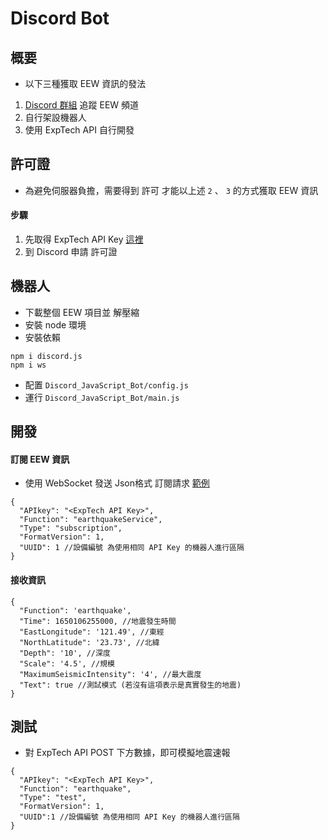 # Discord Bot

## 概要
- 以下三種獲取 EEW 資訊的發法
1. [Discord 群組](https://discord.gg/5dbHqV8ees) 追蹤 EEW 頻道
2. 自行架設機器人
3. 使用 ExpTech API 自行開發

## 許可證
- 為避免伺服器負擔，需要得到 許可 才能以上述 `2` 、 `3` 的方式獲取 EEW 資訊
#### 步驟
1. 先取得 ExpTech API Key [這裡](https://github.com/ExpTechTW/API)
2. 到 Discord 申請 許可證

## 機器人
- 下載整個 EEW 項目並 解壓縮
- 安裝 node 環境
- 安裝依賴
```console
npm i discord.js
npm i ws
```
- 配置 `Discord_JavaScript_Bot/config.js`
- 運行 `Discord_JavaScript_Bot/main.js`

## 開發
#### 訂閱 EEW 資訊
- 使用 WebSocket 發送 Json格式 訂閱請求 [範例](https://github.com/ExpTechTW/EEW/blob/%E4%B8%BB%E8%A6%81%E7%9A%84-(main)/Discord_JavaScript_Bot/main.js#:~:text=%23region%20%E8%A8%82%E9%96%B1%E5%9C%B0%E9%9C%87%E9%80%9F%E5%A0%B1%20EEW%20(%E9%9C%80%E8%A6%81%E9%96%8B%E9%80%9A))
```json5
{
  "APIkey": "<ExpTech API Key>",
  "Function": "earthquakeService",
  "Type": "subscription",
  "FormatVersion": 1,
  "UUID": 1 //設備編號 為使用相同 API Key 的機器人進行區隔
}
```
#### 接收資訊
```json5
{
  "Function": 'earthquake',
  "Time": 1650106255000, //地震發生時間
  "EastLongitude": '121.49', //東經
  "NorthLatitude": '23.73', //北緯
  "Depth": '10', //深度
  "Scale": '4.5', //規模
  "MaximumSeismicIntensity": '4', //最大震度
  "Text": true //測試模式 (若沒有這項表示是真實發生的地震)
}
```

## 測試
- 對 ExpTech API POST 下方數據，即可模擬地震速報
```json5
{
  "APIkey": "<ExpTech API Key>",
  "Function": "earthquake",
  "Type": "test",
  "FormatVersion": 1,
  "UUID":1 //設備編號 為使用相同 API Key 的機器人進行區隔
}
```
